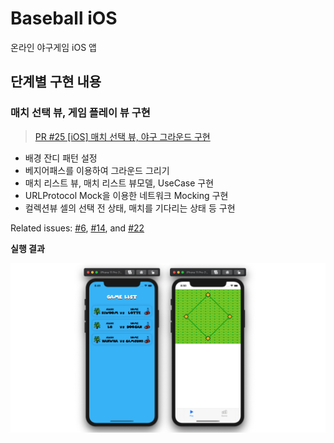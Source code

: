
# Baseball iOS

온라인 야구게임 iOS 앱

## 단계별 구현 내용

### 매치 선택 뷰, 게임 플레이 뷰 구현

> [PR #25 [iOS] 매치 선택 뷰, 야구 그라운드 구현][pr25]

* 배경 잔디 패턴 설정
* 베지어패스를 이용하여 그라운드 그리기
* 매치 리스트 뷰, 매치 리스트 뷰모델, UseCase 구현
* URLProtocol Mock을 이용한 네트워크 Mocking 구현
* 컬렉션뷰 셀의 선택 전 상태, 매치를 기다리는 상태 등 구현

Related issues: [#6][issue6], [#14][issue14], and [#22][issue22]

**실행 결과**

![result1](result1.png)


[pr25]: https://github.com/codesquad-member-2020/baseball-11/pull/25
[issue6]: https://github.com/codesquad-member-2020/baseball-11/issues/6
[issue14]: https://github.com/codesquad-member-2020/baseball-11/issues/14
[issue22]: https://github.com/codesquad-member-2020/baseball-11/issues/22

